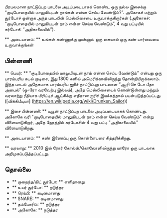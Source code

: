 பிரபலமான நாட்டுப்புற பாடலை அடிப்படையாகக் கொண்ட ஒரு நல்ல இசைக்கு “குடிபோதையில்
மாலுமியுடன் நாங்கள் என்ன செய்ய வேண்டும்?”. அகோகச் மற்றும் சூர்டோச் ஒன்றாக அந்த
பாடலின் மெல்லிசையை உருவாக்குகிறார்கள் (அகோகச்: “குடிபோதையில் மாலுமியுடன் நாம்
என்ன செய்ய வேண்டும்”, 4 வது பட்டியில் சுர்டோச்: “அதிகாலையில்”).

** அடையாளம்: ** உங்கள் கண்ணுக்கு முன்னால் ஒரு கையால் ஒரு கண் பார்வையை
உருவாக்குங்கள்

## பின்னணி

** பெயர்: ** “குடிபோதையில் மாலுமியுடன் நாம் என்ன செய்ய வேண்டும்” என்பது ஒரு
பாரம்பரிய கடல் குடிசை, இது 1800 களில் அமெரிக்காவிலிருந்து தோன்றியிருக்கலாம்.
இந்த பாடல் அநேகமாக பாரம்பரிய ஐரிச் நாட்டுப்புற பாடலான “ஆரி செ டோ பீதா அபைல்”
(ஓ-ரோ வரவேற்பு இல்லம்), அதே மெல்லிசையைக் கொண்டுள்ளது மற்றும் வரலாற்று ரீதியாக
பிரிட்டிச் ஆட்சிக்கு எதிரான ஐரிச் இயக்கத்தால் பயன்படுத்தப்பட்டது.
([விக்கிபீடியா] (https://en.wikipedia.org/wiki/Drunken_Sailor))

** இசை பின்னணி: ** டியூன் நாட்டுப்புற பாடலை அடிப்படையாகக் கொண்டது. அகோகே வரி
"குடிபோதையில் மாலுமியுடன் நாம் என்ன செய்ய வேண்டும்" என்று விளையாடுகிறார், அதே
நேரத்தில் சுர்டோசின் 4 வது பட்டி "அதிகாலையில்" விளையாடுகிறது.

** அடையாளம்: ** கண் இணைப்பு ஒரு கொள்ளையரை சித்தரிக்கிறது.

** வரலாறு: ** 2010 இல் ரோர் கோல்ன்/கொலோனிலிருந்து யாரோ ஒரு பாடலாக
அறிமுகப்படுத்தப்பட்டது.


## தொல்லை

* ** குறைந்த/மிட் சூர்டோ: ** எளிதானது
* ** உயர் சூர்டோ: ** நடுத்தர
* ** ரெய்பி: ** கடினமானது
* ** SNARE: ** கடினமானது
* ** தம்போரிம்: ** நடுத்தர
* ** அகோகே: ** நடுத்தர
